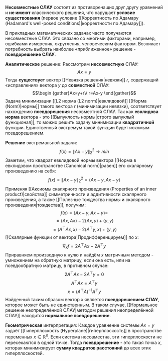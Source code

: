 **Несовместные СЛАУ** состоят из противоречащих друг другу уравнений и **не имеют** классического решения, что нарушает **условие существования** (первое условие [[Корректность по Адамару (Hadamard's well-posed conditions)|корректности по Адамару]]).

В прикладных математических задачах часто получаются несовместные СЛАУ. Это связано со многими факторами, например, ошибками измерения, округления, человеческим фактором. Возникает потребность выбрать наиболее «приближенное» решение - **псевдорешение СЛАУ**.

**Аналитическое** решение:
Рассмотрим **несовместную** СЛАУ:$$Ax=y$$Тогда **существует** вектор [[Невязка решения|невязки]] $r$, содержащий «исправления» вектора $y$ до **совместной** СЛАУ:$$\begin
{gather}Ax=y+r\\
r=Ax-y
\end{gather}$$Задача минимизации [[L2 норма (L2 norm)|евклидовой]] [[Норма (Norm)|нормы]] такого вектора $r$ (минимизации невязки), соответствует нахождению **псевдорешения** несовместной СЛАУ. Так как **евклидова норма** вектора - это [[Выпуклость нормы|строго выпуклый функционал]], то можно решить задачу минимизации **квадратичной** функции. Единственный экстремум такой функции будет искомым псевдорешением.

**Решение** экстремальной задачи:$$f(x)=\lVert Ax-y\rVert_2^2\rightarrow min$$Заметим, что квадрат евклидовой нормы вектора [[Норма в евклидовом пространстве (Canonical norm)|равен]] его скалярному произведению на себя:$$f(x)=\lVert Ax-y\rVert_2^2=\langle Ax-y,Ax-y\rangle$$
Применяя [[Аксиомы скалярного произведения (Properties of an inner product)|свойства]] симметричности и аддитивности скалярного произведения, а также [[Полезные тождества нормы и скалярного произведения|тождества]], получим:$$
f(x)=\langle Ax-y,Ax-y\rangle=$$$$=\langle Ax,Ax\rangle-2\langle Ax,y\rangle+\langle y,y\rangle$$$$=\langle A^\top Ax,x\rangle-2\langle A^\top y,x\rangle+\langle y,y\rangle$$[[Скалярные функции от вектора|Продифференцируем]] по $x$:$$\nabla_x f=2A^\top Ax-2A^\top y$$Приравняем производную к нулю и найдём $x$ матричным методом - умножением на обратную матрицу, если она есть, или на псевдообратную матрицу, в противном случае:$$2A^\top Ax-2A^\top y=0$$$$A^\top Ax=A^\top y$$
$$x=(A^\top A)^{-1}A^\top y$$Найденный таким образом вектор $x$ является **псевдорешением СЛАУ**, которое может быть не единственным. В таком случае, [[Нормальное решение неопределённой СЛАУ|методом решения неопределённой СЛАУ]] находится **нормальное псевдорешение**.

**Геометрическая** интерпретация:
Каждое уравнение системы $Ax=y$ задаёт [[Гиперплоскость (Hyperplane)|гиперплоскость]] в пространстве переменных $x\in\mathbb{R}^n$. Если система несовместна, эти гиперплоскости не пересекаются в одной точке. Тогда **псевдорешение** - это такая точка $x$, которая минимизирует **сумму квадратов расстояний** до всех этих гиперплоскостей.